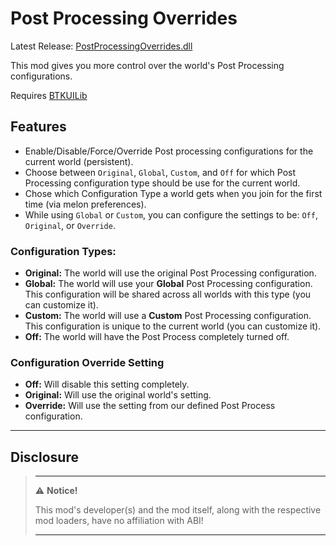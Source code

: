 # Post Processing Overrides

Latest Release: [PostProcessingOverrides.dll](https://github.com/kafeijao/Kafe_CVR_Mods/releases/latest/download/PostProcessingOverrides.dll)

This mod gives you more control over the world's Post Processing configurations.

Requires [BTKUILib](https://github.com/BTK-Development/BTKUILib)

## Features

* Enable/Disable/Force/Override Post processing configurations for the current world (persistent).
* Choose between `Original`, `Global`, `Custom`, and `Off` for which Post Processing configuration type should be use
  for the current world.
* Chose which Configuration Type a world gets when you join for the first time (via melon preferences).
* While using `Global` or `Custom`, you can configure the settings to be: `Off`, `Original`, or `Override`.

### Configuration Types:

- **Original:** The world will use the original Post Processing configuration.
- **Global:** The world will use your **Global** Post Processing configuration. This configuration will be shared across
  all worlds with this type (you can customize it).
- **Custom:** The world will use a **Custom** Post Processing configuration. This configuration is unique to the current
  world (you can customize it).
- **Off:** The world will have the Post Process completely turned off.

### Configuration Override Setting

- **Off:** Will disable this setting completely.
- **Original:** Will use the original world's setting.
- **Override:** Will use the setting from our defined Post Process configuration.

---

## Disclosure

> ---
> ⚠️ **Notice!**
>
> This mod's developer(s) and the mod itself, along with the respective mod loaders, have no affiliation with ABI!
>
> ---
